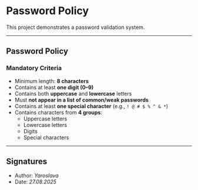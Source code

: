 # Password Policy

This project demonstrates a password validation system.

---

## Password Policy 

### Mandatory Criteria
- Minimum length: **8 characters**  
- Contains at least **one digit (0–9)**  
- Contains both **uppercase** and **lowercase** letters  
- Must **not appear in a list of common/weak passwords**  
- Contains at least **one special character** (e.g., `! @ # $ % ^ & *`)  
- Contains characters from **4 groups**: 
  - Uppercase letters  
  - Lowercase letters  
  - Digits  
  - Special characters  

---

## Signatures
- Author: *Yaroslava*  
- Date: *27.08.2025*  
